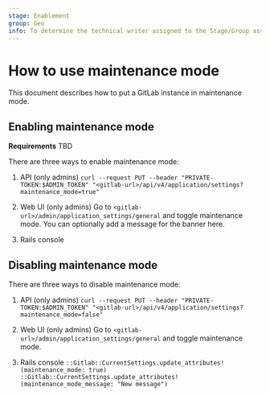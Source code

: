 ```yaml
---
stage: Enablement
group: Geo
info: To determine the technical writer assigned to the Stage/Group associated with this page, see https://about.gitlab.com/handbook/engineering/ux/technical-writing/#assignments
---
```


# How to use maintenance mode

This document describes how to put a GitLab instance in maintenance mode.

## Enabling maintenance mode

**Requirements**
TBD

There are three ways to enable maintenance mode:

1. API (only admins)
    `curl --request PUT --header "PRIVATE-TOKEN:$ADMIN_TOKEN" "<gitlab-url>/api/v4/application/settings?maintenance_mode=true"`

1. Web UI (only admins)
    Go to `<gitlab-url>/admin/application_settings/general` and toggle maintenance mode. You can optionally add a message for the banner here.

1. Rails console

## Disabling maintenance mode

There are three ways to disable maintenance mode:

1. API (only admins)
    `curl --request PUT --header "PRIVATE-TOKEN:$ADMIN_TOKEN" "<gitlab-url>/api/v4/application/settings?maintenance_mode=false"`

1. Web UI (only admins)
    Go to `<gitlab-url>/admin/application_settings/general` and toggle maintenance mode.

1. Rails console
    `::Gitlab::CurrentSettings.update_attributes!(maintenance_mode: true)`
    `::Gitlab::CurrentSettings.update_attributes!(maintenance_mode_message: "New message")`
